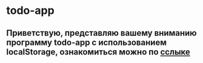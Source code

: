 # todo-app
## Приветствую, представляю вашему вниманию программу todo-app с использованием localStorage, ознакомиться можно по [сслыке](https://rshuva1ov.github.io/todo-app/)

